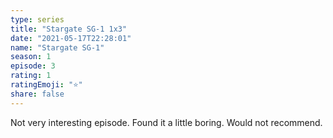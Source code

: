 ```yaml
---
type: series
title: "Stargate SG-1 1x3"
date: "2021-05-17T22:28:01"
name: "Stargate SG-1"
season: 1
episode: 3
rating: 1
ratingEmoji: "⭐️"
share: false
---
```


Not very interesting episode. Found it a little boring. Would not recommend.
